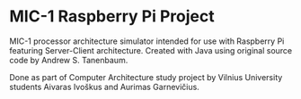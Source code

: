 # MIC-1 Raspberry Pi Project
MIC-1 processor architecture simulator intended for use with Raspberry Pi featuring Server-Client architecture. Created with Java using original source code by Andrew S. Tanenbaum. 

Done as part of Computer Architecture study project by Vilnius University students Aivaras Ivoškus and Aurimas Garnevičius.

